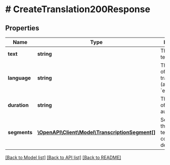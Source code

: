 # # CreateTranslation200Response

## Properties

Name | Type | Description | Notes
------------ | ------------- | ------------- | -------------
**text** | **string** | The translated text. |
**language** | **string** | The language of the output translation (always &#x60;english&#x60;). |
**duration** | **string** | The duration of the input audio. |
**segments** | [**\OpenAPI\Client\Model\TranscriptionSegment[]**](TranscriptionSegment.md) | Segments of the translated text and their corresponding details. | [optional]

[[Back to Model list]](../../README.md#models) [[Back to API list]](../../README.md#endpoints) [[Back to README]](../../README.md)
